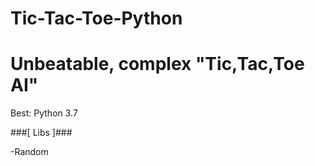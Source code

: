 # Tic-Tac-Toe-Python
# Unbeatable, complex "Tic,Tac,Toe AI"

Best: Python 3.7


###[ Libs ]###

-Random
